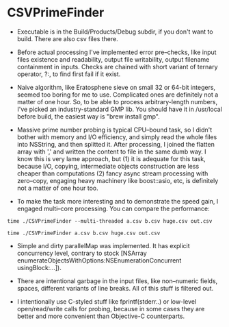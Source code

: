 # CSVPrimeFinder

* Executable is in the Build/Products/Debug subdir, if you don't want to build. 
There are also csv files there.

* Before actual processing I've implemented error pre–checks, 
like input files existence and readability, output file writability, output filename containment in inputs.
Checks are chained with short variant of ternary operator, ?:, 
to find first fail if it exist.

* Naive algorithm, like Eratosphene sieve on small 32 or 64-bit integers, 
seemed too boring for me to use.
Complicated ones are definitely not a matter of one hour.
So, to be able to process arbitrary-length numbers, 
I've picked an industry-standard GMP lib.
You should have it in /usr/local before build,
the easiest way is "brew install gmp".

* Massive prime number probing is typical CPU–bound task, 
so I didn't bother with memory and I/O efficiency,
and simply read the whole files into NSString, and then splitted it. 
After processing, I joined the flatten array with ',' and written the content to file in the same dumb way. 
I know this is very lame approach, but
 (1) it is adequate for this task, because I/O, copying, intermediate objects construction 
     are less cheaper than computations
 (2) fancy async stream processing with zero–copy, engaging heavy machinery like boost::asio, 
     etc, is definitely not a matter of one hour too.

* To make the task more interesting and to demonstrate the speed gain, I engaged multi–core processing.
You can compare the performance:
 
```time ./CSVPrimeFinder --multi-threaded a.csv b.csv huge.csv out.csv```

```time ./CSVPrimeFinder a.csv b.csv huge.csv out.csv```

* Simple and dirty parallelMap was implemented. It has explicit concurrency level,
contrary to stock [NSArray enumerateObjectsWithOptions:NSEnumerationConcurrent usingBlock:...]).

* There are intentional garbage in the input files, like non–numeric fields, spaces, different variants of line breaks.
All of this stuff is filtered out. 

* I intentionally use C-styled stuff like fprintf(stderr..) or low-level open/read/write calls for probing, 
because in some cases they are better and more convenient than Objective-C counterparts.
